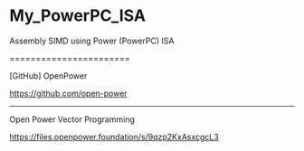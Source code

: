 # My_PowerPC_ISA
Assembly SIMD using Power (PowerPC) ISA

=======================

[GitHub] OpenPower

https://github.com/open-power

---------------------

Open Power Vector Programming

https://files.openpower.foundation/s/9qzp2KxAsxcgcL3
